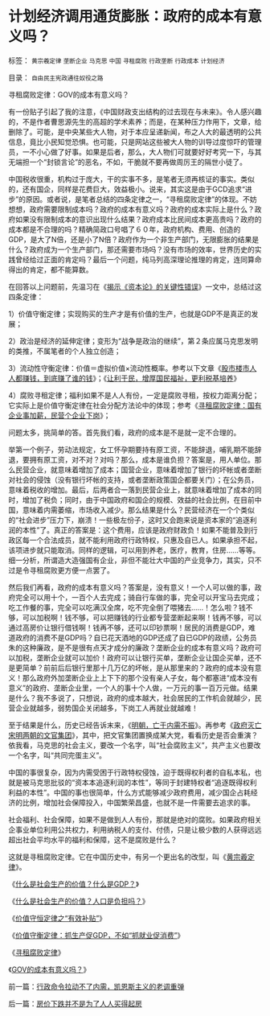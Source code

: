 # 计划经济调用通货膨胀：政府的成本有意义吗？

标签： `黄宗羲定律` `垄断企业` `马克思` `中国` `寻租腐败` `行政垄断` `行政成本` `计划经济` 

目录： `自由民主宪政通往奴役之路`

寻租腐败定律：GOV的成本有意义吗？

有一份贴子引起了我的注意，《中国财政支出结构的过去现在与未来》。令人感兴趣的，不是作者曹思源先生的高超的学术素养；而是，在某种压力作用下，文章，给删除了。可能，是中央某些大人物，对于本应呈递新闻，布之人大的最透明的公共信息，竟比小民知觉恐惧。也可能，只是网站这些被大人物的训导过度惊吓的管理员，一不小心做了好事。如果是后者，那么，大人物们可就要好好考究一下，与其无端担一个“封锁言论”的恶名，不如，干脆就不要再做周厉王的隔世小徒了。



中国税收很重，机构过于庞大，干的实事不多，是笔者无须再核证的事实。类似的，还有国企，同样是花费巨大，效益极小。说来，其实这是由于GCD追求“进步”的原因。或者说，是笔者总结的四条定律之一，“寻租腐败定律”的体现。不妨想想，政府需要限制成本吗？政府的成本有意义吗？政府的成本实际上是什么？政府如果没有限制成本的意识出现什么结果？政府成本比民间成本更高贵吗？政府的成本都是不合理的吗？精确简政口号唱了６０年，政府机构、费用、创造的GDP，是大了N倍，还是小了N倍？政府作为一个非生产部门，无限膨胀的结果是什么？政府成为一个生产部门，那还需要市场吗？没有市场的效率，世界历史的实践曾经给过正面的肯定吗？最后一个问题，纯马列高深理论推理的肯定，连同算命得出的肯定，都不能算数。



在回答以上问题前，先温习在《[揭示《资本论》的关键性错误](../../../2008/7/26/什么是生产的价值？揭示《资本论》的关键性错误.md)》一文中，总结过这四条定律：

1）价值守衡定律；实现购买的生产才是有价值的生产，也就是GDP不是真正的发展；

2）政治是经济的延伸定律；变形为“战争是政治的继续”，第２条应属马克思发明的类推，不属笔者的个人独立创造；

3）流动性守衡定律：价值＝虚拟价值×流动性概率。参考以下文章《[股市楼市人人都赚钱，到底赚了谁的钱](../../../2007/9/21/股市楼市人人都赚钱，到底赚了谁的钱.md)》；《[让利于民，增厚国民福祉，更利税基培养](../../../2007/10/27/让利于民，增厚国民福祉，更利税基培养.md)》

4）腐败寻租定律；福利如果不是人人有份，一定是腐败寻租，按权力距离分配；它实际上是价值守衡定律在社会分配方法论中的体现；参考《[寻租腐败定律：国有企业事加薪，民营个企业下岗](../../../2008/7/15/寻租腐败定律：国有企业事加薪，民营个企业下岗.md)》；



问题太多，挑简单的答。首先我们看，政府的成本是不是就一定不合理的。



举第一个例子，劳动法规定，女工怀孕期要持有原工资，不能辞退，哺乳期不能辞退，要拥有原工资，对不对？对吗？那么，成本是谁负担？答案是，用人单位。那么民营企业，就意味着增加了成本；国营企业，意味着增加了银行的坏帐或者垄断对社会的侵蚀（没有银行坏帐的支持，或者垄断政策国企都要关门）；在公务员，意味着税收的增加。最后，后两者合一落到民营企业上，就意味着增加了成本的同时，增加了税负；同时，由于中国政府和国企的规模、效益的社会比例，在目前中国，意味着内需萎缩，市场收入减少。那么结果是什么？民营经济在一个个类似的“社会进步”压力下，崩溃！一些极左份子，这时又会跑来说是资本家的“追逐利润的本性”了。真正的答案是：这个费用，应该是政府财政负！如果不能普及到行政区每一个合法成员，就不能利用政府行政特权，只惠及自已人。如果承担不起，该项进步就只能取消。同样的逻辑，可以用到养老，医疗，教育，住房……等等。细一分析，所谓造大造强国有企业，非但不能壮大中国的产业竞争力，其实，只不过是令寻租腐败更方便一点罢了。



然后我们再看，政府的成本有意义吗？答案是，没有意义！一个人可以做的事，政府完全可以用十个，一百个人去完成；骑自行车做的事，完全可以开宝马去完成；吃工作餐的事，完全可以吃满汉全席，吃不完全倒了喂猪去……！怎么啦？钱不够，可以加税啊！钱不够，可以把赚钱的行业都专营垄断起来啊！钱再不够，可以通过高房价让银行借钱啊！钱再不够，还可以印钞票啊！居民的消费是GDP，难道政府的消费不是GDP吗？自已花天酒地的GDP还成了自已GDP的政绩，公务员朱的这种廉政，是不是很有点天才成分的廉政？垄断企业的成本有意义吗？政府可以加税，垄断企业就可以加价！政府可以让银行买单，垄断企业让国企买单，还不是更简单？前前后后银行里那十几万亿的坏帐，是从那里来的？政府的成本没有意义！那么政府外加垄断企业上上下下的那个没有亲人子女，每个都塞进“成本没有意义”的政府、垄断企业里，一个人的事十个人做，一万元的事一百万元做。结果是什么？我不多说了，只想说，政府的成本越大，社会居民的工作机会就越少，民营企业就越多，弱势国企关闭越多，下岗工人再就业就越难！



至于结果是什么，历史已经告诉末来，《[明朝，亡于内需不振](../../../2008/11/3/亡于内需不振！今天仍是明朝吗？.md)》。再参考《[政府灭亡宋明两朝的文官集团](http://blog.sina.com.cn/s/blog_5563a64d0100b1w8.html)》，其中，把文官集团置换成某大党，看看历史是否会重演？依我看，马克思的社会主义，要改一个名字，叫“社会腐败主义”，共产主义也要改一个名字，叫“共同完蛋主义”。



中国的事很复杂，因为内需受困于行政特权侵蚀，迫于既得权利者的自私本私，也就是被马克思批驳的“资本本追逐利润的本性”，等同于封建特权者“追逐既得权利利益的本性”。中国的事也很简单，什么方式能够减少政府费用，减少国企占耗经济的比例，增加社会保障投入，中国繁荣昌盛，也就不是一件需要去追求的事。



社会福利、社会保障，如果不是做到人人有份，那就是绝对的腐败。如果政府相关企事业单位利用公共权力，利用纳税人的支付、付债，只是让极少数的人获得远远超出社会平均水平的福利和保障，这不是腐败是什么？



这就是寻租腐败定律。它在中国历史中，有另一个更出名的改型，叫《[黄宗羲定律](../../../2009/2/9/人权经济学之“黄宗羲定律”.md)》。

《[什么是社会生产的价值？什么是GDP？](../../../2008/7/6/什么是社会生产的价值？什么是GDP？.md)》

《[什么是社会生产的价值？人口是负担吗？](../../../2009/6/13/人口是负担吗？什么是生产的价值？.md)》

《[价值守恒定律之“有效补贴”](../../../2009/1/6/社会保障之补需方暨“有效补贴定理”.md)》

《[价值守衡定律：抓生产促GDP，不如“抓就业促消费”](../../../2008/7/27/价值守衡定律：抓生产促GDP，不如“抓就业促消费”.md)》

《[寻租腐败定律](../../../2008/7/15/寻租腐败定律：国有企业事加薪，民营个企业下岗.md)》

《[GOV的成本有意义吗？](../../../2008/11/11/计划经济调用通货膨胀：政府的成本有意义吗？.md)》

前一篇：[行政命令拉动不了内需，凯恩斯主义的老调重弹](../../../2008/11/10/行政命令拉动不了内需，凯恩斯主义的老调重弹.md)

后一篇：[房价下跌并不是为了人人买得起房](../../../2008/11/12/房价下跌并不是为了人人买得起房.md)